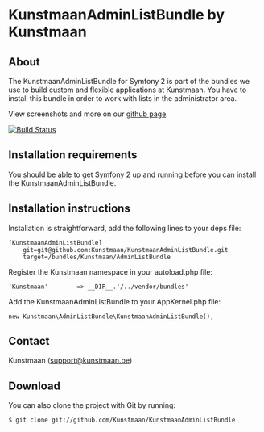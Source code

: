 KunstmaanAdminListBundle by Kunstmaan
=================================

About
-----
The KunstmaanAdminListBundle for Symfony 2 is part of the bundles we use to build custom and flexible applications at Kunstmaan.
You have to install this bundle in order to work with lists in the administrator area.

View screenshots and more on our [github page](http://kunstmaan.github.com/KunstmaanAdminListBundle).

[![Build Status](https://secure.travis-ci.org/Kunstmaan/KunstmaanAdminListBundle.png?branch=master)](http://travis-ci.org/Kunstmaan/KunstmaanAdminListBundle)


Installation requirements
-------------------------
You should be able to get Symfony 2 up and running before you can install the KunstmaanAdminListBundle.

Installation instructions
-------------------------
Installation is straightforward, add the following lines to your deps file:

```
[KunstmaanAdminListBundle]
    git=git@github.com:Kunstmaan/KunstmaanAdminListBundle.git
    target=/bundles/Kunstmaan/AdminListBundle
```

Register the Kunstmaan namespace in your autoload.php file:

```
'Kunstmaan'        => __DIR__.'/../vendor/bundles'
```

Add the KunstmaanAdminListBundle to your AppKernel.php file:

```
new Kunstmaan\AdminListBundle\KunstmaanAdminListBundle(),
```

Contact
-------
Kunstmaan (support@kunstmaan.be)

Download
--------
You can also clone the project with Git by running:

```
$ git clone git://github.com/Kunstmaan/KunstmaanAdminListBundle
```